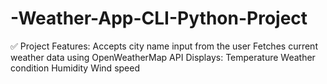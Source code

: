 # -Weather-App-CLI-Python-Project
✅ Project Features: Accepts city name input from the user  Fetches current weather data using OpenWeatherMap API  Displays:  Temperature  Weather condition  Humidity  Wind speed
